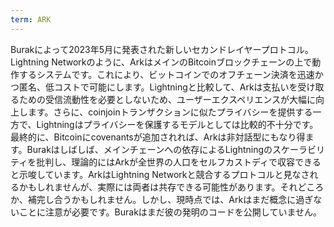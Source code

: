 ```yaml
---
term: ARK
---
```


Burakによって2023年5月に発表された新しいセカンドレイヤープロトコル。Lightning Networkのように、ArkはメインのBitcoinブロックチェーンの上で動作するシステムです。これにより、ビットコインでのオフチェーン決済を迅速かつ匿名、低コストで可能にします。Lightningと比較して、Arkは支払いを受け取るための受信流動性を必要としないため、ユーザーエクスペリエンスが大幅に向上します。さらに、coinjoinトランザクションに似たプライバシーを提供する一方で、Lightningはプライバシーを保護するモデルとしては比較的不十分です。最終的に、Bitcoinにcovenantsが追加されれば、Arkは非対話型にもなり得ます。Burakはしばしば、メインチェーンへの依存によるLightningのスケーラビリティを批判し、理論的にはArkが全世界の人口をセルフカストディで収容できると示唆しています。ArkはLightning Networkと競合するプロトコルと見なされるかもしれませんが、実際には両者は共存できる可能性があります。それどころか、補完し合うかもしれません。しかし、現時点では、Arkはまだ概念に過ぎないことに注意が必要です。Burakはまだ彼の発明のコードを公開していません。